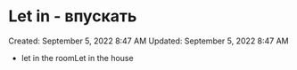# Let in - впускать

Created: September 5, 2022 8:47 AM
Updated: September 5, 2022 8:47 AM

- let in the roomLet in the house